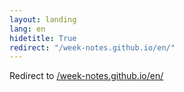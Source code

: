 ```yaml
---
layout: landing
lang: en
hidetitle: True
redirect: "/week-notes.github.io/en/"
---
```


Redirect to [/week-notes.github.io/en/](/en)
